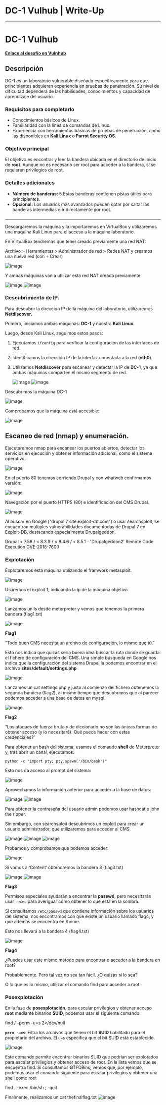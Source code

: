 # DC-1 Vulhub | Write-Up

---

# **DC-1 Vulhub**

[**Enlace al desafío en Vulnhub**](https://www.vulnhub.com/entry/dc-1,292/)

## **Descripción**

DC-1 es un laboratorio vulnerable diseñado específicamente para que principiantes adquieran experiencia en pruebas de penetración. Su nivel de dificultad dependerá de las habilidades, conocimientos y capacidad de aprendizaje del usuario.

### **Requisitos para completarlo**

- Conocimientos básicos de Linux.
- Familiaridad con la línea de comandos de Linux.
- Experiencia con herramientas básicas de pruebas de penetración, como las disponibles en **Kali Linux** o **Parrot Security OS**.

### **Objetivo principal**

El objetivo es encontrar y leer la bandera ubicada en el directorio de inicio de **root**. Aunque no es necesario ser root para acceder a la bandera, sí se requieren privilegios de root.

### **Detalles adicionales**

- **Número de banderas:** 5
Estas banderas contienen pistas útiles para principiantes.
- **Opcional:** Los usuarios más avanzados pueden optar por saltar las banderas intermedias e ir directamente por root.

### 

---

Descargaremos la máquina y la importaremos en VirtualBox y utilizaremos una máquina Kali Linux para el acceso a la máquina laboratorio. 

En VirtualBox tendremos que tener creado previamente una red NAT: 

Archivo > Herramientas > Administrador de red > Redes NAT y creamos una nueva red (con + Crear)

![image](https://github.com/user-attachments/assets/fe4b3f3b-b818-4b2e-ac77-cfc508431d23)

Y ambas máquinas van a utilizar esta red NAT creada previamente:

![image](https://github.com/user-attachments/assets/f797b7a9-8bf9-45b9-8fd6-15f7d8d473cf)
![image](https://github.com/user-attachments/assets/2a17293e-8a4d-47d2-b7c2-fe206dc8f7be)

### **Descubrimiento de IP.**

Para descubrir la dirección IP de la máquina del laboratorio, utilizaremos **Netdiscover**.

Primero, iniciamos ambas máquinas: **DC-1** y nuestra **Kali Linux**.

Luego, desde Kali Linux, seguimos estos pasos:

1. Ejecutamos `ifconfig` para verificar la configuración de las interfaces de red.
2. Identificamos la dirección IP de la interfaz conectada a la red (**eth0**).
3. Utilizamos **Netdiscover** para escanear y detectar la IP de **DC-1**, ya que ambas máquinas comparten el mismo segmento de red.

   ![image](https://github.com/user-attachments/assets/d4216175-c2d5-4b7e-b89d-759be256a5cd)
   ![image](https://github.com/user-attachments/assets/9b5164fd-fa1b-4199-be3b-f37e07b7f67f)


Descubrimos la máquina DC-1

![image](https://github.com/user-attachments/assets/5445bfb9-fea9-47a4-9354-292de0fa9a34)

Comprobamos que la máquina está accesible: 

![image](https://github.com/user-attachments/assets/d5bcc1cb-3439-4e31-9bad-c72e4db1cff3)

## **Escaneo** de red (nmap) y enumeración.

Ejecutaremos nmap  para escanear los puertos abiertos, detectar los servicios en ejecución y obtener información adicional, como el sistema operativo.

![image](https://github.com/user-attachments/assets/34146c67-11b3-4512-8536-b76f5f671931)

En el puerto 80 tenemos corriendo Drupal y con whatweb confirmamos versión:

![image](https://github.com/user-attachments/assets/b9c0fc4c-e269-40f1-9b6a-651217142999)


Navegación por el puerto HTTPS (80) e identificación del CMS Drupal.

![image](https://github.com/user-attachments/assets/d6a7ac26-e1ca-4320-b0a7-9524d1dee144)

Al buscar en Google ("drupal 7 site:exploit-db.com") o usar searchsploit, se encuentran múltiples vulnerabilidades documentadas de Drupal 7 en Exploit-DB, destacando especialmente Drupalgeddon. 

Drupal < 7.58 / < 8.3.9 / < 8.4.6 / < 8.5.1 - 'Drupalgeddon2' Remote Code Execution
CVE-2018-7600

### **Explotación**

Explotaremos esta máquina utilizando el framwork metasploit.

![image](https://github.com/user-attachments/assets/e0db3fbc-1aed-4135-8677-eeda74990504)

Usaremos el exploit 1, indicando la ip de la máquina objetivo

![image](https://github.com/user-attachments/assets/b6808ecc-5e97-486f-b168-2ba1c390eca7)

Lanzamos un ls desde meterpreter y vemos que tenemos la primera bandera (flag1.txt)

![image](https://github.com/user-attachments/assets/51394ced-c002-42d2-a14b-9c7b631998d5)

**Flag1**

“Todo buen CMS necesita un archivo de configuración, lo mismo que tú.”

Esto nos indica que quizás sería buena idea buscar la ruta donde se guarda el fichero de configuración del CMS. Una simple búsqueda en Google nos indica que la configuración del sistema Drupal la podemos encontrar en el archivo **sites/default/settings.php**

![image](https://github.com/user-attachments/assets/ebce0eb4-cecf-448c-adfa-2d7f1b30ba55)

Lanzamos un cat settings.php y justo al comienzo del fichero obtenemos la segunda bandera (flag2), al mismo tiempo que descubrimos que al parecer podemos acceder a una base de datos en mysql.

![image](https://github.com/user-attachments/assets/9f28438c-5000-493a-b463-ec0ba295aec2)

**Flag2**

“Los ataques de fuerza bruta y de diccionario no son las únicas formas de obtener acceso (y lo necesitará). Qué puede hacer con estas credenciales?”

Para obtener un bash del sistema, usamos el comando **shell** de Meterpreter y, tras abrir un canal, ejecutamos:

`python -c "import pty; pty.spawn('/bin/bash')"`

Esto nos da acceso al prompt del sistema:

![image](https://github.com/user-attachments/assets/25cdfe8a-c8fd-4b6f-a8e0-e051f456ab12)

Aprovechamos la información anterior para acceder  a la base de datos:

![image](https://github.com/user-attachments/assets/f6d1baa5-ce6e-413f-837b-d91f16b4941c)
![image](https://github.com/user-attachments/assets/bc1c9f0e-5a14-4977-9ed3-eeb8fa02695b)


Para obtener la contraseña del usuario admin podemos usar hashcat o john the ripper. 

Sin embargo, con searchsploit descubrimos un exploit para crear un usuario administrador, que utilizaremos para acceder al CMS.

![image](https://github.com/user-attachments/assets/46a1aab8-1b36-41e4-88af-39106ef628e2)
![image](https://github.com/user-attachments/assets/94d5bedb-3317-4293-950d-1ca94a56b37b)
![image](https://github.com/user-attachments/assets/7376d17d-d4ed-44e2-99c1-c414b84ae73d)

Probamos y comprobamos que podemos acceder:

![image](https://github.com/user-attachments/assets/d8764dba-030d-4ba4-af85-f1d9c2b2ebb1)

Si vamos a ‘Content’ obtendremos la bandera 3 (flag3.txt)

![image](https://github.com/user-attachments/assets/d601f63b-04b3-4213-b57c-3cf23069627d)
![image](https://github.com/user-attachments/assets/78a5fd74-d4a5-48f8-b976-02702bcc3582)

**Flag3**

Permisos especiales ayudarán a encontrar la **passwd**, pero necesitarás usar `-exec` para averiguar cómo obtener lo que está en la sombra.

Si consultamos `/etc/passwd` que contiene información sobre los usuarios del sistema, nos encontramos con que existe un usuario llamado flag4, y que además se encuentra en /home.

Esto nos llevará a la bandera 4 (flag4.txt)

![image](https://github.com/user-attachments/assets/93fff86b-1d07-4541-add7-fdee7623cde6)

**Flag4**

¿Puedes usar este mismo método para encontrar o acceder a la bandera en root?

Probablemente. Pero tal vez no sea tan fácil. ¿O quizás sí lo sea?

O lo que es lo mismo, utilizar el comando find para acceder a root.

### Posexplotación

En la fase de **posexplotación**, para escalar privilegios y obtener acceso **root** mediante binarios **SUID**, podemos usar el siguiente comando: 

find / -perm -u=s 2>/dev/null

**`perm -u=s`**: Filtra los archivos que tienen el bit **SUID** habilitado para el propietario del archivo. El `u=s` especifica que el bit SUID está establecido.

![image](https://github.com/user-attachments/assets/7f591442-2205-4492-b25d-4e7e50787990)

Este comando permite encontrar binarios SUID que podrían ser explotados para escalar privilegios y obtener acceso de root. En la lista vemos que se encuentra find. Si consultamos GTFOBins, vemos que, por ejemplo, podemos usar el comando siguiente para escalar privilegios y obtener una shell como root

find . -exec /bin/sh \; -quit


Finalmente, realizamos un cat thefinalflag.txt
![image](https://github.com/user-attachments/assets/b47a0750-880a-4637-b8e8-6bbce24a4b30)





















